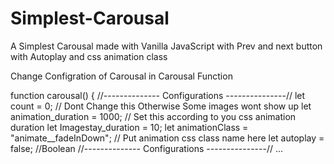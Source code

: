 # Simplest-Carousal
A Simplest Carousal made with Vanilla JavaScript with Prev and next button with Autoplay and css animation class


Change Configration of Carousal in Carousal Function


function carousal() {
 //-------------- Configurations ---------------//
    let count = 0; // Dont Change this Otherwise Some images wont show up
    let animation_duration = 1000; // Set this according to you css animation duration
    let Imagestay_duration = 10;
    let animationClass = "animate__fadeInDown"; // Put animation css class name here
    let autoplay = false; //Boolean
    //-------------- Configurations ---------------//
   ...
